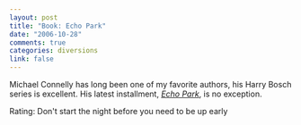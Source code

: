 ```yaml
--- 
layout: post
title: "Book: Echo Park"
date: "2006-10-28"
comments: true
categories: diversions
link: false
---
```

Michael Connelly has long been one of my favorite authors, his Harry Bosch series is excellent. His latest installment, <i><a href="http://www.amazon.com/Park-Harry-Bosch-Michael-Connelly/dp/0316734950/sr=8-1/qid=1162054536/ref=pd_bbs_sr_1/002-8413221-1892010?ie=UTF8&s=books" title="Echo Park">Echo Park</a></i>, is no exception.

Rating: Don't start the night before you need to be up early
